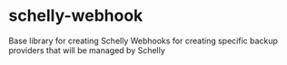 # schelly-webhook
Base library for creating Schelly Webhooks for creating specific backup providers that will be managed by Schelly
